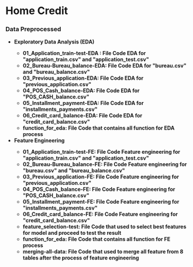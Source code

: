 # Home Credit
### Data Preprocessed
- <b>Exploratory Data Analysis (EDA)<b>
    - 01_Application_train-test-EDA : File Code EDA for "application_train.csv" and "application_test.csv"
    - 02_Bureau-Bureau_balance-EDA: File Code EDA for "bureau.csv" and "bureau_balance.csv"
    - 03_Previous_application-EDA: File Code EDA for "previous_application.csv"
    - 04_POS_Cash_balance-EDA: File Code EDA for "POS_CASH_balance.csv"
    - 05_Installment_payment-EDA: File Code EDA for "installments_payments.csv"
    - 06_Credit_card_balance-EDA: File Code EDA for "credit_card_balance.csv"
    - function_for_eda: File Code that contains all function for EDA process 
- <b>Feature Engineering<b>
    - 01_Application_train-test-FE: File Code Feature engineering for "application_train.csv" and "application_test.csv"
    - 02_Bureau-Bureau_balance-FE: File Code Feature engineering for "bureau.csv" and "bureau_balance.csv"
    - 03_Previous_application-FE: File Code Feature engineering for "previous_application.csv"
    - 04_POS_Cash_balance-FE: File Code Feature engineering for "POS_CASH_balance.csv"
    - 05_Installment_payment-FE: File Code Feature engineering for "installments_payments.csv"
    - 06_Credit_card_balance-FE: File Code Feature engineering for "credit_card_balance.csv"
    - feature_selection-test: File Code that used to select best features for model and proceed to test the result
    - function_for_eda: File Code that contains all function for FE process 
    - merging-all-data: File Code that used to merge all feature from 8 tables after the process of feature engineering
